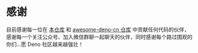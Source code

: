 # 感谢

目前感谢每一位在 [本仓库]() 和 [awesome-deno-cn 仓库]() 中贡献任何代码的伙伴，感谢每一个关注公众号、加入微信群聊一起聊天的伙伴，同时感谢每个路过围观的你们...愿 Deno 社区越来越强壮！
